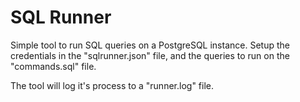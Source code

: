 # SQL Runner

Simple tool to run SQL queries on a PostgreSQL instance.
Setup the credentials in the "sqlrunner.json" file, and the queries to run on the "commands.sql" file.

The tool will log it's process to a "runner.log" file.
